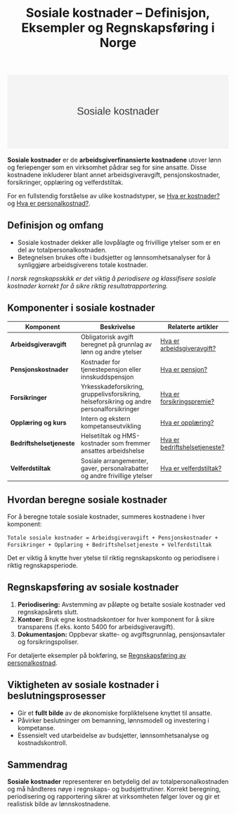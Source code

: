 ﻿---
title: "Sosiale kostnader – Definisjon, Eksempler og Regnskapsføring i Norge"
seoTitle: "Sosiale kostnader “ Definisjon, Eksempler og Regnskapsføring i Norge"
description: '![Illustrasjon som viser sosiale kostnader](sosiale-kostnader-image.svg)'
---

![Illustrasjon som viser sosiale kostnader](sosiale-kostnader-image.svg)

**Sosiale kostnader** er de **arbeidsgiverfinansierte kostnadene** utover lønn og feriepenger som en virksomhet pådrar seg for sine ansatte. Disse kostnadene inkluderer blant annet arbeidsgiveravgift, pensjonskostnader, forsikringer, opplæring og velferdstiltak.

For en fullstendig forståelse av ulike kostnadstyper, se [Hva er kostnader?](/blogs/regnskap/hva-er-kostnader "Hva er Kostnader i Regnskap? Komplett Guide til Kostnadstyper og Regnskapsføring") og [Hva er personalkostnad?](/blogs/regnskap/hva-er-personalkostnad "Hva er Personalkostnad? Komplett Guide til Lønn, Ytelser og Arbeidsgiveravgift").

## Definisjon og omfang

* Sosiale kostnader dekker alle lovpålagte og frivillige ytelser som er en del av totalpersonalkostnaden.
* Betegnelsen brukes ofte i budsjetter og lønnsomhetsanalyser for å synliggjøre arbeidsgiverens totale kostnader.

_I norsk regnskapsskikk er det viktig å periodisere og klassifisere sosiale kostnader korrekt for å sikre riktig resultatrapportering._

## Komponenter i sosiale kostnader

| Komponent               | Beskrivelse                                                                         | Relaterte artikler                                 |
|-------------------------|-------------------------------------------------------------------------------------|----------------------------------------------------|
| **Arbeidsgiveravgift**  | Obligatorisk avgift beregnet på grunnlag av lønn og andre ytelser                     | [Hva er arbeidsgiveravgift?](/blogs/regnskap/hva-er-arbeidsgiveravgift "Hva er Arbeidsgiveravgift? Satser, Beregning og Regnskapsføring") |
| **Pensjonskostnader**   | Kostnader for tjenestepensjon eller innskuddspensjon                                | [Hva er pensjon?](/blogs/regnskap/hva-er-pensjon "Hva er Pensjon? Komplett Guide til Norsk Pensjonssystem") |
| **Forsikringer**        | Yrkesskadeforsikring, gruppelivsforsikring, helseforsikring og andre personalforsikringer | [Hva er forsikringspremie?](/blogs/regnskap/forsikringspremie "Hva er Forsikringspremie? Komplett Guide til Regnskapsføring av Forsikringer") |
| **Opplæring og kurs**   | Intern og ekstern kompetanseutvikling                                               | [Hva er opplæring?](/blogs/regnskap/opplæring "Hva er Opplæring? Kompetanseutvikling i Bedrift og Regnskap") |
| **Bedriftshelsetjeneste**| Helsetiltak og HMS-kostnader som fremmer ansattes arbeidshelse                         | [Hva er bedriftshelsetjeneste?](/blogs/regnskap/bedriftshelsetjeneste "Hva er Bedriftshelsetjeneste? HMS og Regnskapsføring") |
| **Velferdstiltak**      | Sosiale arrangementer, gaver, personalrabatter og andre frivillige ytelser           | [Hva er velferdstiltak?](/blogs/regnskap/hva-er-velferdstiltak "Hva er Velferdstiltak? Gaver og Ytelser i Regnskap") |

## Hvordan beregne sosiale kostnader

For å beregne totale sosiale kostnader, summeres kostnadene i hver komponent:

```text
Totale sosiale kostnader = Arbeidsgiveravgift + Pensjonskostnader + Forsikringer + Opplæring + Bedriftshelsetjeneste + Velferdstiltak
```

Det er viktig å knytte hver ytelse til riktig regnskapskonto og periodisere i riktig regnskapsperiode.

## Regnskapsføring av sosiale kostnader

1. **Periodisering:** Avstemming av påløpte og betalte sosiale kostnader ved regnskapsårets slutt.
2. **Kontoer:** Bruk egne kostnadskontoer for hver komponent for å sikre transparens (f.eks. konto 5400 for arbeidsgiveravgift).
3. **Dokumentasjon:** Oppbevar skatte- og avgiftsgrunnlag, pensjonsavtaler og forsikringspoliser.

For detaljerte eksempler på bokføring, se [Regnskapsføring av personalkostnad](/blogs/regnskap/hva-er-personalkostnad "Hva er Personalkostnad? Komplett Guide til Lønn, Ytelser og Arbeidsgiveravgift").

## Viktigheten av sosiale kostnader i beslutningsprosesser

- Gir et **fullt bilde** av de økonomiske forpliktelsene knyttet til ansatte.
- Påvirker beslutninger om bemanning, lønnsmodell og investering i kompetanse.
- Essensielt ved utarbeidelse av budsjetter, lønnsomhetsanalyse og kostnadskontroll.

## Sammendrag

**Sosiale kostnader** representerer en betydelig del av totalpersonalkostnaden og må håndteres nøye i regnskaps- og budsjettrutiner. Korrekt beregning, periodisering og rapportering sikrer at virksomheten følger lover og gir et realistisk bilde av lønnskostnadene.









